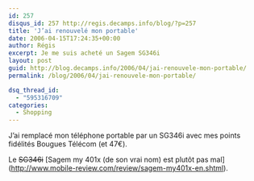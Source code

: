 ```yaml
---
id: 257
disqus_id: 257 http://regis.decamps.info/blog/?p=257
title: 'J’ai renouvelé mon portable'
date: 2006-04-15T17:24:35+00:00
author: Régis
excerpt: Je me suis acheté un Sagem SG346i
layout: post
guid: http://blog.decamps.info/2006/04/jai-renouvele-mon-portable/
permalink: /blog/2006/04/jai-renouvele-mon-portable/

dsq_thread_id:
  - "595316709"
categories:
  - Shopping
---
```

J’ai remplacé mon téléphone portable par un SG346i avec mes points fidélités Bougues Télécom (et 47€).

Le <strike>SG346i</strike> \[Sagem my 401x (de son vrai nom) est plutôt pas mal\](http://www.mobile-review.com/review/sagem-my401x-en.shtml).
